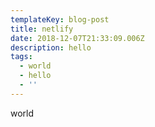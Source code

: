 ```yaml
---
templateKey: blog-post
title: netlify
date: 2018-12-07T21:33:09.006Z
description: hello
tags:
  - world
  - hello
  - ''
---
```

world

